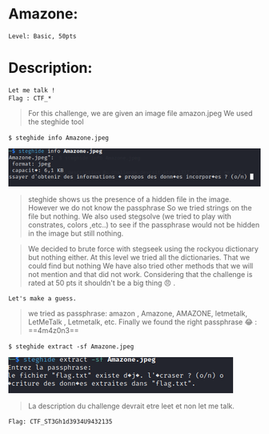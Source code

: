 

#  Amazone:
```
Level: Basic, 50pts 
```

# Description: 
```
Let me talk !
Flag : CTF_*
```

>For this challenge, we are given an image file amazon.jpeg 
We used the steghide tool 

`$ steghide info Amazone.jpeg`

<img src="File/amazone.png">



>steghide shows us the presence of a hidden file in the image. However we do not know the passphrase 
So we tried strings on the file but nothing. We also used stegsolve (we tried to play with constrates, colors ,etc..)  to see if the passphrase would not be hidden in the image but still nothing. 

>We decided to brute force with stegseek using the rockyou dictionary but nothing either. At this level we tried all the dictionaries. That we could find but nothing 
We have also tried other methods that we will not mention and that did not work. Considering that the challenge is rated at 50 pts it shouldn't be a big thing :angry: .

```
Let's make a guess.
``` 

>we tried as passphrase: amazon , Amazone, AMAZONE, letmetalk, LetMeTalk , Letmetalk, etc. Finally we found the right passphrase  :joy: : ==4m4z0n3==

`$ steghide extract -sf Amazone.jpeg`





<img src="File/passphrase.png">


>La description du challenge devrait etre leet et non let me talk. 

```
Flag: CTF_ST3Gh1d3934U9432135
```
